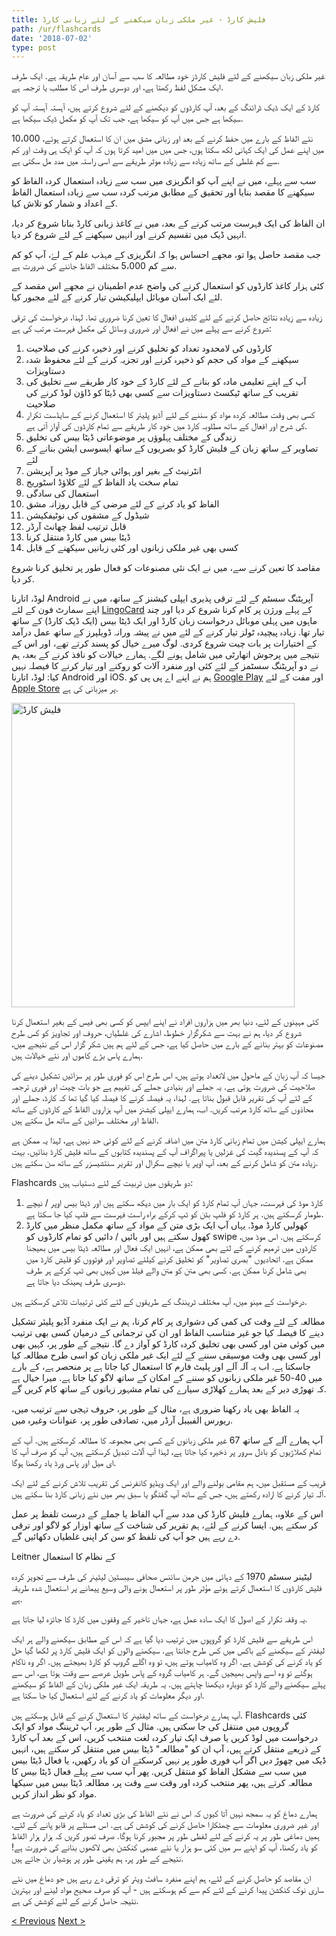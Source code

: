 ```yaml
---
title: فلیش کارڈ - غیر ملکی زبان سیکھنے کے لئے زبانی کارڈ
path: /ur/flashcards
date: '2018-07-02'
type: post
---
```


غیر ملکی زبان سیکھنے کے لئے فلیش کارڈز خود مطالعہ کا سب سے آسان اور عام طریقہ ہے. ایک طرف ایک مشکل لفظ رکھتا ہے، اور دوسری طرف اس کا مطلب یا ترجمہ ہے.

کارڈ کے ایک ڈیک ڈرائنگ کے بعد، آپ کارڈوں کو دیکھنے کے لئے شروع کرتے ہیں، آہستہ آہستہ آپ کو سیکھا ہے جس میں آپ کو سیکھا ہے، جب تک آپ کو مکمل ڈیک سیکھا ہے.

10،000 نئے الفاظ کے بارے میں حفظ کرنے کے بعد اور زبانی مشق میں ان کا استعمال کرتے ہوئے، میں اپنے عمل کی ایک کہانی لکھ سکتا ہوں، جس میں میں امید کرتا ہوں کہ آپ کو ایک ہی وقت اور کم سے کم غلطی کے ساتھ زیادہ سے زیادہ موثر طریقے سے اسی راستہ میں مدد مل سکتی ہے.

سب سے پہلے، میں نے اپنے آپ کو انگریزی میں سب سے زیادہ استعمال کردہ الفاظ کو سیکھنے کا مقصد بنایا اور تحقیق کے مطابق مرتب کردہ سب سے زیادہ استعمال الفاظ کے اعداد و شمار کو تلاش کیا.

ان الفاظ کی ایک فہرست مرتب کرنے کے بعد، میں نے کاغذ زبانی کارڈ بنانا شروع کر دیا، انہیں ڈیک میں تقسیم کرنے اور انہیں سیکھنے کے لئے شروع کر دیا.

جب مقصد حاصل ہوا تو، مجھے احساس ہوا کہ انگریزی کے مہذب علم کے لۓ، آپ کو کم سے کم 5،000 مختلف الفاظ جاننے کی ضرورت ہے.

کئی ہزار کاغذ کارڈوں کو استعمال کرنے کی واضح عدم اطمینان نے مجھے اس مقصد کے لئے ایک آسان موبائل ایپلیکیشن تیار کرنے کے لئے مجبور کیا.

زیادہ سے زیادہ نتائج حاصل کرنے کے لئے کلیدی افعال کا تعین کرنا ضروری تھا. لہذا، درخواست کی ترقی شروع کرنے سے پہلے میں نے افعال اور ضروری وسائل کی مکمل فہرست مرتب کی ہے:

1. کارڈوں کی لامحدود تعداد کو تخلیق کرنے اور ذخیرہ کرنے کی صلاحیت
2. سیکھنے کے مواد کی حجم کو ذخیرہ کرنے اور تجزیہ کرنے کے لئے محفوظ شدہ دستاویزات
3. آپ کے اپنے تعلیمی مادہ کو بنانے کے لئے کارڈ کے خود کار طریقے سے تخلیق کی تقریب کے ساتھ ٹیکسٹ دستاویزات سے کسی بھی ڈیٹا کو ڈاؤن لوڈ کرنے کی صلاحیت
4. کسی بھی وقت مطالعہ کردہ مواد کو سننے کے لئے آڈیو پلیئر کا استعمال کرنے کے سایڈست تکرار کی شرح اور افعال کے ساتھ مطلوبہ کارڈ میں خود کار طریقے سے تمام کارڈوں کی آواز آتی ہے.
5. زندگی کے مختلف پہلوؤں پر موضوعاتی ڈیٹا بیس کی تخلیق
6. تصاویر کے ساتھ زبان کے فلیش کارڈ کو بصریوں کے ساتھ ایسوسی ایشن بنانے کے لئے
7. انٹرنیٹ کے بغیر اور ہوائی جہاز کے موڈ پر آپریشن
8. تمام سخت یاد الفاظ کے لئے کلاؤڈ اسٹوریج
9. استعمال کی سادگی
10. الفاظ کو یاد کرنے کے لئے مرضی کے قابل روزانہ مشق
11. شیڈول کے مشقوں کی نوٹیفکیشن
12. قابل ترتیب لفظ چھانٹ آرڈر
13. ڈیٹا بیس میں کارڈ منتقل کرنا
14. کسی بھی غیر ملکی زبانوں اور کئی زبانیں سیکھنے کے قابل

مقاصد کا تعین کرنے سے، میں نے ایک نئی مصنوعات کو فعال طور پر تخلیق کرنا شروع کر دیا.

لوڈ، اتارنا Android آپریٹنگ سسٹم کے لئے ترقی پذیری ایپلی کیشنز کے ساتھ، میں نے اپنے سمارٹ فون کے لئے <a href="https://lingocard.com" target="_blank" rel="noopener">LingoCard</a> کے پہلے ورژن پر کام کرنا شروع کر دیا اور چند ماہوں میں پہلی موبائل درخواست زبان کارڈ اور ایک ڈیٹا بیس (ایک ڈیک کارڈ) کے ساتھ تیار تھا. زیادہ پیچیدہ ٹولز تیار کرنے کے لئے میں نے پیشہ ورانہ ڈویلپرز کے ساتھ عمل درآمد کے اختیارات پر بات چیت شروع کردی. لوگ میرے خیال کو پسند کرتے تھے، اور اس کے نتیجے میں پرجوش اتھارٹی میں شامل ہونے لگے. ہمارے خیالات کو نافذ کرنے کے بعد، ہم نے دو آپریٹنگ سسٹمز کے لئے کئی اور منفرد آلات کو روکنے اور تیار کرنے کا فیصلہ نہیں کیا: لوڈ، اتارنا Android اور iOS. ہم نے اپنے اے پی پی کو <a href="https://play.google.com/store/apps/details?id=com.lingocard.lingocard" target="_blank" rel="noopener">Google Play</a> اور مفت کے لئے <a href="https://itunes.apple.com/us/app/lingocard/id1217076835?mt=8" target="_blank" rel="noopener">Apple Store</a> پر میزبانی کی ہے.

<img class="aligncenter wp-image-7109" src="../images/2018/05/LingoCard-play.png" alt="فلیش کارڈ" width="453" height="487" />

کئی مہینوں کے لئے، دنیا بھر میں ہزاروں افراد نے اپنے ایپس کو کسی بھی فیس کے بغیر استعمال کرنا شروع کر دیا، ہم نے بہت سے شکرگزار خطوط، اشارے کی غلطیاں، حروف اور تجاویز کو کس طرح مصنوعات کو بہتر بنانے کے بارے میں حاصل کیا ہے، جس کے لئے ہم ہیں شکر گزار اس کے نتیجے میں، ہمارے پاس بڑے کاموں اور نئے خیالات ہیں.

جیسا کہ آپ زبان کے ماحول میں لاتعداد ہوتے ہیں، اس طرح اس کو فوری طور پر سزائیں تشکیل دینے کی صلاحیت کی ضرورت ہوتی ہے. یہ جملے اور بنیادی جملے کی تفہیم ہے جو بات چیت اور فوری ترجمہ کے لئے آپ کی تقریر قابل قبول بناتا ہے. لہذا، یہ فیصلہ کرنے کا فیصلہ کیا گیا تھا کہ کارڈ، جملے اور محاذوں کے ساتھ کارڈ مرتب کریں. اب، ہمارے ایپلی کیشنز میں آپ ہزاروں الفاظ کے کارڈوں کے ساتھ الفاظ اور مختلف سزائیں کے ساتھ مل سکتے ہیں.

ہمارے ایپلی کیشن میں تمام زبانی کارڈ متن میں اضافہ کرنے کے لئے کوئی حد نہیں ہے، لہذا یہ ممکن ہے کہ آپ کے پسندیدہ گیت کی غزلیں یا پیراگراف آپ کے پسندیدہ کتابوں کے ساتھ فلیش کارڈ بنائیں. بہت زیادہ متن کو شامل کرنے کے بعد، آپ اوپر یا نیچے سکرال اور تقریر سنتشیسزر کے ساتھ سن سکتے ہیں.

Flashcards دو طریقوں میں تربیت کے لئے دستیاب ہیں:

1. کارڈ موڈ کی فہرست، جہاں آپ تمام کارڈ کو ایک بار میں دیکھ سکتے ہیں اور ڈیٹا بیس اوپر / نیچے طومار کرسکتے ہیں. ہر کارڈ کو فلپ بٹن کو ٹپ کرکے براہ راست فہرست سے فلپ کیا جا سکتا ہے.
2. کھولیں کارڈ موڈ. یہاں آپ ایک بڑی متن کے مواد کے ساتھ مکمل منظر میں کارڈ کھول سکتے ہیں اور بائیں / دائیں کو تمام کارڈوں کو swipe کرسکتے ہیں. اس موڈ میں، کارڈوں میں ترمیم کرنے کے لئے بھی ممکن ہے، انہیں ایک فعال اور مطالعہ ڈیٹا بیس میں بھیجنا ممکن ہے. اتحادیوں "بصری تصاویر" کو تخلیق کرنے کیلئے تصاویر اور فوٹووں کو فلیش کارڈ میں بھی شامل کرنا ممکن ہے. کسی بھی متن کو متن والے فیلڈ میں کہیں بھی ٹپ کرکے ہر طرف دوسری طرف پھینک دیا جاتا ہے.

درخواست کے مینو میں، آپ مختلف ٹریننگ کے طریقوں کے لئے کئی ترتیبات تلاش کرسکتے ہیں.

مطالعہ کے لئے وقت کی کمی کی دشواری پر کام کرنا، ہم نے ایک منفرد آڈیو پلیئر تشکیل دینے کا فیصلہ کیا جو غیر متناسب الفاظ اور ان کی ترجمانی کے درمیان کسی بھی ترتیب میں کوئی متن اور کسی بھی تخلیق کردہ کارڈ کو آواز دے گا. نتیجے کے طور پر، کہیں بھی اور کسی بھی وقت موسیقی سننے کے لئے ایک غیر ملکی زبان کو اسی طرح مطالعہ کیا جاسکتا ہے. اب یہ آلہ آلے اور پلیٹ فارم کا استعمال کیا جاتا ہے پر منحصر ہے، کے بارے میں 40-50 غیر ملکی زبانوں کو سننے کے امکان کے ساتھ لاگو کیا جاتا ہے. میرا خیال ہے کہ تھوڑی دیر کے بعد ہمارے کھلاڑی سیارے کی تمام مشہور زبانوں کے ساتھ کام کریں گے.

یہ الفاظ بھی یاد رکھنا ضروری ہے، مثال کے طور پر، حروف تہجی سے ترتیب میں، ریورس الفبیبل آرڈر میں، تصادفی طور پر، عنوانات وغیرہ میں.

آپ ہمارے آلے کے ساتھ 67 غیر ملکی زبانوں کے کسی بھی مجموعہ کا مطالعہ کرسکتے ہیں. آپ کے تمام کھلاڑیوں کو بادل سرور پر ذخیرہ کیا جاتا ہے، لہذا آپ آلات تبدیل کرسکتے ہیں، آپ کو صرف آپ کا ای میل اور پاس ورڈ یاد رکھنا ہوگا.

قریب کے مستقبل میں، ہم مقامی بولنے والے اور ایک ویڈیو کانفرنس کی تقریب تلاش کرنے کے لئے ایک آلہ تیار کرنے کا ارادہ رکھتے ہیں، جس کے ساتھ آپ گفتگو یا سبق بھر میں نئے زبانی کارڈ بنا سکتے ہیں.

اس کے علاوہ، ہمارے فلیش کارڈ کی مدد سے آپ الفاظ یا جملے کے درست تلفظ پر عمل کر سکتے ہیں. ایسا کرنے کے لئے، ہم تقریر کی شناخت کے ساتھ اوزار کو لاگو اور ترقی دے رہے ہیں جو آپ کی تلفظ کو سن کر اپنی غلطیاں دکھائیں گے.

Leitner کے نظام کا استعمال

لیٹینر سسٹم 1970 کے دہائی میں جرمن سائنس صحافی سیبسٹین لیٹینر کی طرف سے تجویز کردہ فلیش کارڈوں کا استعمال کرتے ہوئے مؤثر طور پر استعمال ہونے والی وسیع پیمانے پر استعمال شدہ طریقہ ہے.

یہ وقفہ تکرار کے اصول کا ایک سادہ عمل ہے، جہاں تاخیر کے وقفوں میں کارڈ کا جائزہ لیا جاتا ہے.

اس طریقے سے فلیش کارڈ کو گروپوں میں ترتیب دیا گیا ہے کہ اس کے مطابق سیکھنے والے ہر ایک لیفٹنر کے سیکھنے کے باکس میں کس طرح جانتا ہے. سیکھنے والوں کو ایک فلیش کارڈ پر لکھا گیا حل کو یاد کرنے کی کوشش ہے. اگر وہ کامیاب ہوتے ہیں، تو وہ اگلے گروپ کو کارڈ بھیجتے ہیں. اگر وہ ناکام ہوگئے تو وہ اسے واپس بھیجیں گے. ہر کامیاب گروہ کے پاس طویل عرصے سے وقت ہوتا ہے، اس سے پہلے سیکھنے والے کارڈ کو دوبارہ دیکھنا چاہتے ہیں. یہ طریقہ ایک غیر ملکی زبان کے الفاظ کو سیکھنے اور دیگر معلومات کو یاد کرنے کے لئے استعمال کیا جا سکتا ہے.

آپ ہمارے درخواست کے ساتھ لیفٹینر کا استعمال کرنے کے قابل ہوسکتے ہیں. Flashcards کئی گروپوں میں منتقل کی جا سکتی ہیں. مثال کے طور پر، آپ ٹریننگ مواد کو ایک درخواست میں لوڈ کریں یا صرف ایک تیار کردہ لغت منتخب کریں، اس کے بعد آپ کارڈ کے ذریعے منتقل کرتے ہیں، آپ ان کو "مطالعہ" ڈیٹا بیس میں منتقل کر سکتے ہیں، انہیں ڈیک میں چھوڑ دیں اگر آپ فوری طور پر نہیں کرسکتے ان کو یاد رکھیں، یا فعال ڈیٹا بیس میں سب سے مشکل الفاظ کو منتقل کریں. پھر آپ سب سے پہلے فعال ڈیٹا بیس کا مطالعہ کرتے ہیں، پھر منتخب کردہ اور وقت سے وقت پر، مطالعہ ڈیٹا بیس میں سیکھا مواد کو نظر انداز کریں.

ہمارے دماغ کو یہ سمجھ نہیں آتا کیوں کہ اس نے نئے الفاظ کی بڑی تعداد کو یاد کرنے کی ضرورت ہے اور غیر ضروری معلومات سے چھٹکارا حاصل کرنے کی کوشش کی ہے. اس مسئلے پر قابو پانے کے لئے، ہمیں دماغی طور پر یہ کرنے کے لئے لفظی طور پر مجبور کرنا ہوگا. صرف تصور کریں کہ ہزار ہزار الفاظ کو یاد رکھنا، آپ کو اپنے سر میں کئی سو ہزار یا نئے عصبی کنکشن بھی لاکھوں بنانے کی ضرورت ہے! نتیجے کے طور پر، ہم یقینی طور پر ہوشیار بن جاتے ہیں.

ان مقاصد کو حاصل کرنے کے لئے، ہم اپنے منفرد سافٹ ویئر کو ترقی دے رہے ہیں جو دماغ میں نئے ساری نوک کنکشن پیدا کرنے کے لئے کم سے کم ہوسکتے ہیں - آپ کو صرف صحیح مواد لینے اور بہترین نتیجہ حاصل کرنے کے لئے کوشش کی ہے.

<a href="/ur/learn-english-fast">< Previous</a> <a href="/ur/improve-vocabulary">Next ></a>